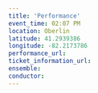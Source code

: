 ```yaml
---
title: 'Performance'
event_time: 02:07 PM
location: Oberlin
latitude: 41.2939386
longitude: -82.2173786
performance_url: 
ticket_information_url: 
ensemble: 
conductor: 
---
```

